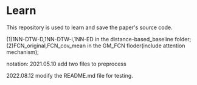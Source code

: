# Learn
This repository is used to learn and save the paper's source code.

(1)1NN-DTW-D,1NN-DTW-i,1NN-ED in the distance-based_baseline folder;
(2)FCN_original,FCN_cov_mean in the GM_FCN floder(include attention mechanism);

notation: 2021.05.10 add two files to preprocess

2022.08.12 modify the README.md file for testing.